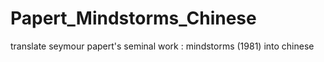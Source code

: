 # Papert_Mindstorms_Chinese
translate seymour papert's seminal work : mindstorms (1981) into chinese
